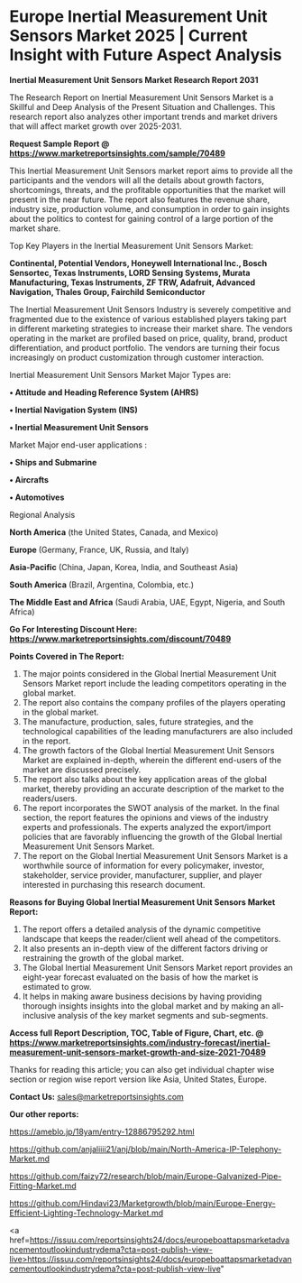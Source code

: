  # Europe Inertial Measurement Unit Sensors Market 2025 | Current Insight with Future Aspect Analysis

<strong>Inertial Measurement Unit Sensors Market Research Report 2031</strong>

The Research Report on Inertial Measurement Unit Sensors Market is a Skillful and Deep Analysis of the Present Situation and Challenges. This research report also analyzes other important trends and market drivers that will affect market growth over 2025-2031.

<strong>Request Sample Report @ <a href=https://www.marketreportsinsights.com/sample/70489>https://www.marketreportsinsights.com/sample/70489</a></strong>

This Inertial Measurement Unit Sensors market report aims to provide all the participants and the vendors will all the details about growth factors, shortcomings, threats, and the profitable opportunities that the market will present in the near future. The report also features the revenue share, industry size, production volume, and consumption in order to gain insights about the politics to contest for gaining control of a large portion of the market share.

Top Key Players in the Inertial Measurement Unit Sensors Market:

<strong>Continental, Potential Vendors, Honeywell International Inc., Bosch Sensortec, Texas Instruments, LORD Sensing Systems, Murata Manufacturing, Texas Instruments, ZF TRW, Adafruit, Advanced Navigation, Thales Group, Fairchild Semiconductor</strong>

The Inertial Measurement Unit Sensors Industry is severely competitive and fragmented due to the existence of various established players taking part in different marketing strategies to increase their market share. The vendors operating in the market are profiled based on price, quality, brand, product differentiation, and product portfolio. The vendors are turning their focus increasingly on product customization through customer interaction.

Inertial Measurement Unit Sensors Market Major Types are:

<strong>• Attitude and Heading Reference System (AHRS)

• Inertial Navigation System (INS)

• Inertial Measurement Unit Sensors</strong>

Market Major end-user applications :

<strong>• Ships and Submarine

• Aircrafts

• Automotives</strong>

Regional Analysis

</u><strong><b>North America</b></strong> (the United States, Canada, and Mexico)

<strong><b>Europe </b></strong>(Germany, France, UK, Russia, and Italy)

<strong><b>Asia-Pacific</b></strong> (China, Japan, Korea, India, and Southeast Asia)

<strong><b>South America</b></strong> (Brazil, Argentina, Colombia, etc.)

<strong><b>The Middle East and Africa</b></strong> (Saudi Arabia, UAE, Egypt, Nigeria, and South Africa)

<strong>Go For Interesting Discount Here: <a href=https://www.marketreportsinsights.com/discount/70489>https://www.marketreportsinsights.com/discount/70489</a></strong>

<strong>Points Covered in The Report:</strong>
<ol>
  <li>The major points considered in the Global Inertial Measurement Unit Sensors Market report include the leading competitors operating in the global market.</li>
  <li>The report also contains the company profiles of the players operating in the global market.</li>
  <li>The manufacture, production, sales, future strategies, and the technological capabilities of the leading manufacturers are also included in the report.</li>
  <li>The growth factors of the Global Inertial Measurement Unit Sensors Market are explained in-depth, wherein the different end-users of the market are discussed precisely.</li>
  <li>The report also talks about the key application areas of the global market, thereby providing an accurate description of the market to the readers/users.</li>
  <li>The report incorporates the SWOT analysis of the market. In the final section, the report features the opinions and views of the industry experts and professionals. The experts analyzed the export/import policies that are favorably influencing the growth of the Global Inertial Measurement Unit Sensors Market.</li>
  <li>The report on the Global Inertial Measurement Unit Sensors Market is a worthwhile source of information for every policymaker, investor, stakeholder, service provider, manufacturer, supplier, and player interested in purchasing this research document.</li>
</ol>
<strong>Reasons for Buying Global Inertial Measurement Unit Sensors Market Report:</strong>

<ol>
  <li>The report offers a detailed analysis of the dynamic competitive landscape that keeps the reader/client well ahead of the competitors.</li>
  <li>It also presents an in-depth view of the different factors driving or restraining the growth of the global market.</li>
  <li>The Global Inertial Measurement Unit Sensors Market report provides an eight-year forecast evaluated on the basis of how the market is estimated to grow.</li>
  <li>It helps in making aware business decisions by having providing thorough insights insights into the global market and by making an all-inclusive analysis of the key market segments and sub-segments.</li>
</ol>
<strong>Access full Report Description, TOC, Table of Figure, Chart, etc. @ <a href=https://www.marketreportsinsights.com/industry-forecast/inertial-measurement-unit-sensors-market-growth-and-size-2021-70489>https://www.marketreportsinsights.com/industry-forecast/inertial-measurement-unit-sensors-market-growth-and-size-2021-70489</a></strong>


Thanks for reading this article; you can also get individual chapter wise section or region wise report version like Asia, United States, Europe.

<strong>Contact Us:</strong>
sales@marketreportsinsights.com

<strong>Our other reports:</strong>

<a href=https://ameblo.jp/18yam/entry-12886795292.html>https://ameblo.jp/18yam/entry-12886795292.html</a>

<a href=https://github.com/anjaliiii21/anj/blob/main/North-America-IP-Telephony-Market.md>https://github.com/anjaliiii21/anj/blob/main/North-America-IP-Telephony-Market.md</a>

<a href=https://github.com/faizy72/research/blob/main/Europe-Galvanized-Pipe-Fitting-Market.md>https://github.com/faizy72/research/blob/main/Europe-Galvanized-Pipe-Fitting-Market.md</a>

<a href=https://github.com/Hindavi23/Marketgrowth/blob/main/Europe-Energy-Efficient-Lighting-Technology-Market.md>https://github.com/Hindavi23/Marketgrowth/blob/main/Europe-Energy-Efficient-Lighting-Technology-Market.md</a>

<a href=https://issuu.com/reportsinsights24/docs/europeboattapsmarketadvancementoutlookindustrydema?cta=post-publish-view-live>https://issuu.com/reportsinsights24/docs/europeboattapsmarketadvancementoutlookindustrydema?cta=post-publish-view-live</a>"
